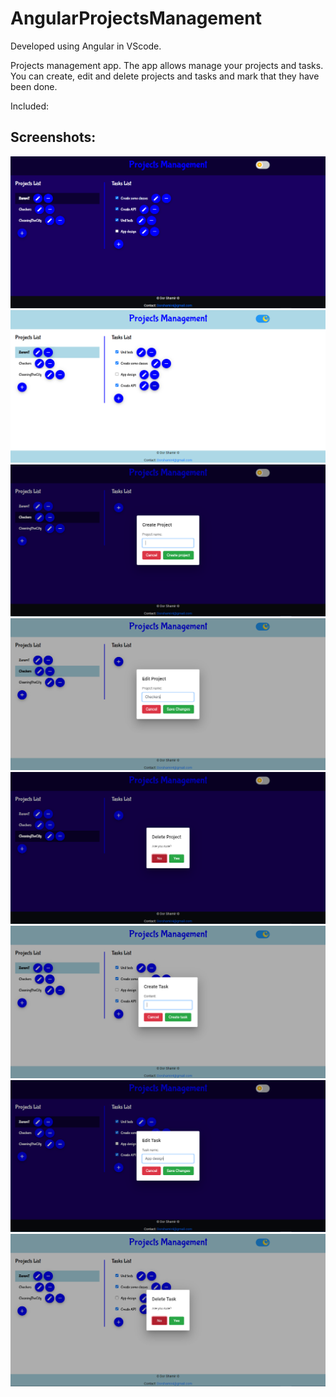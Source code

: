# AngularProjectsManagement

Developed using Angular in VScode.

Projects management app.
The app allows manage your projects and tasks.
You can create, edit and delete projects and tasks and mark that they have been done.

Included: 

## Screenshots:
![Dark mode](https://github.com/Dorshamir55/AngularProjectsManagement/raw/master/ScreenShots/Dark_mode.png)
![Light mode](https://github.com/Dorshamir55/AngularProjectsManagement/raw/master/ScreenShots/Light_mode.png)
![Create project](https://github.com/Dorshamir55/AngularProjectsManagement/raw/master/ScreenShots/Create_project.png)
![Edit project](https://github.com/Dorshamir55/AngularProjectsManagement/raw/master/ScreenShots/Edit_project.png)
![Delete project](https://github.com/Dorshamir55/AngularProjectsManagement/raw/master/ScreenShots/Delete_project.png)
![Create task](https://github.com/Dorshamir55/AngularProjectsManagement/raw/master/ScreenShots/Create_task.png)
![Edit task](https://github.com/Dorshamir55/AngularProjectsManagement/raw/master/ScreenShots/Edit_task.png)
![Delete task](https://github.com/Dorshamir55/AngularProjectsManagement/raw/master/ScreenShots/Delete_task.png)
